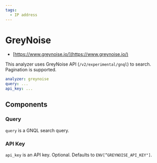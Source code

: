 ```yaml
---
tags:
  - IP address
---
```


# GreyNoise

- [https://www.greynoise.io/](https://www.greynoise.io/)

This analyzer uses GreyNoise API (`/v2/experimental/gnql`) to search. Pagination is supported.

```yaml
analyzer: greynoise
query: ...
api_key: ...
```

## Components

### Query

`query` is a GNQL search query.

### API Key

`api_key` is an API key. Optional. Defaults to `ENV[”GREYNOISE_API_KEY"]`.
